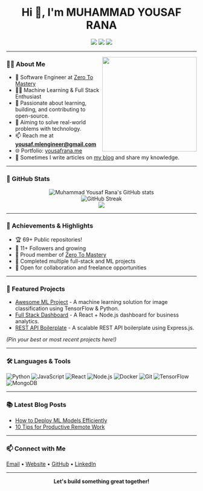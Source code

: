 <h1 align="center">Hi 👋, I'm MUHAMMAD YOUSAF RANA</h1>
<p align="center">
  <a href="https://github.com/Muhammadyousafrana"><img src="https://img.shields.io/github/followers/Muhammadyousafrana?label=Follow&style=social"></a>
  <a href="mailto:yousaf.mlengineer@gmail.com"><img src="https://img.shields.io/badge/Email-D14836?style=flat&logo=gmail&logoColor=white"></a>
  <a href="https://yousafrana.me/"><img src="https://img.shields.io/badge/Website-Visit-blue?style=flat&logo=google-chrome"></a>
</p>

---

<img align="right" src="https://media.giphy.com/media/qgQUggAC3Pfv687qPC/giphy.gif" width="250">

### 👨‍💻 About Me

- 💼 Software Engineer at [Zero To Mastery](https://zerotomastery.io/)
- 🧑‍🔬 Machine Learning & Full Stack Enthusiast
- 🌱 Passionate about learning, building, and contributing to open-source.
- 🚀 Aiming to solve real-world problems with technology.
- 📫 Reach me at **yousaf.mlengineer@gmail.com**
- 🌐 Portfolio: [yousafrana.me](https://yousafrana.me/)
- 📝 Sometimes I write articles on [my blog](https://yousafrana.me/blog) and share my knowledge.

---

### 🚀 GitHub Stats

<p align="center">
  <img src="https://github-readme-stats.vercel.app/api?username=Muhammadyousafrana&show_icons=true&theme=github_dark" alt="Muhammad Yousaf Rana's GitHub stats" />
  <br/>
  <img src="https://github-readme-streak-stats.herokuapp.com/?user=Muhammadyousafrana&theme=github-dark-blue" alt="GitHub Streak" />
  <br/>
  <img src="https://github-readme-stats.vercel.app/api/top-langs/?username=Muhammadyousafrana&layout=compact&theme=github_dark" />
</p>

---

### 🏅 Achievements & Highlights

- 🏆 69+ Public repositories!
- 👥 11+ Followers and growing
- 🏢 Proud member of [Zero To Mastery](https://github.com/zero-to-mastery)
- 🥇 Completed multiple full-stack and ML projects
- 🤝 Open for collaboration and freelance opportunities

---

### 📂 Featured Projects

- [Awesome ML Project](https://github.com/Muhammadyousafrana/your-ml-project) - A machine learning solution for image classification using TensorFlow & Python.
- [Full Stack Dashboard](https://github.com/Muhammadyousafrana/your-dashboard-project) - A React + Node.js dashboard for business analytics.
- [REST API Boilerplate](https://github.com/Muhammadyousafrana/your-api-project) - A scalable REST API boilerplate using Express.js.

*(Pin your best or most recent projects here!)*

---

### 🛠️ Languages & Tools

![Python](https://img.shields.io/badge/-Python-333333?style=flat&logo=python)
![JavaScript](https://img.shields.io/badge/-JavaScript-333333?style=flat&logo=javascript)
![React](https://img.shields.io/badge/-React-333333?style=flat&logo=react)
![Node.js](https://img.shields.io/badge/-Node.js-333333?style=flat&logo=node.js)
![Docker](https://img.shields.io/badge/-Docker-333333?style=flat&logo=docker)
![Git](https://img.shields.io/badge/-Git-333333?style=flat&logo=git)
![TensorFlow](https://img.shields.io/badge/-TensorFlow-333333?style=flat&logo=tensorflow)
![MongoDB](https://img.shields.io/badge/-MongoDB-333333?style=flat&logo=mongodb)
<!-- Add your favorite tech stack badges here! -->

---

### 📚 Latest Blog Posts

<!-- BLOG-POST-LIST:START -->
- [How to Deploy ML Models Efficiently](https://yousafrana.me/blog/deploy-ml)
- [10 Tips for Productive Remote Work](https://yousafrana.me/blog/remote-work)
<!-- BLOG-POST-LIST:END -->

---

### 📫 Connect with Me

<p>
  <a href="mailto:yousaf.mlengineer@gmail.com">Email</a> • 
  <a href="https://yousafrana.me/">Website</a> • 
  <a href="https://github.com/Muhammadyousafrana">GitHub</a> • 
  <a href="https://linkedin.com/in/yousafrana">LinkedIn</a>
</p>

---

<p align="center">
  <b>Let's build something great together!</b>
</p>
